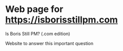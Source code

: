 # Web page for https://isborisstillpm.com
Is Boris Still PM? (.com edition)

Website to answer this important question
